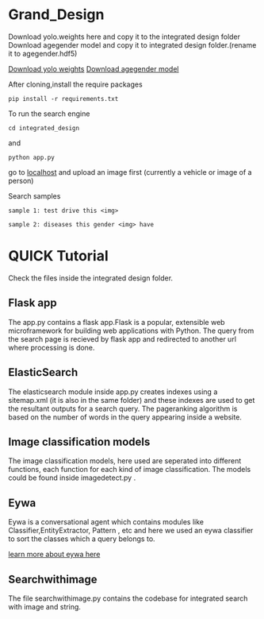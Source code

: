# Grand_Design



Download yolo.weights here and copy it to the integrated design folder <br/>
Download agegender model and copy it to integrated design folder.(rename it to agegender.hdf5)

[Download yolo weights](https://pjreddie.com/media/files/yolov3.weights)
[Download agegender model](https://github.com/yu4u/age-gender-estimation/releases/download/v0.5/weights.28-3.73.hdf5)

After cloning,install the require packages

```
pip install -r requirements.txt
```


To run the search engine
```
cd integrated_design
```

and 

```
python app.py
```

go to [localhost](http://127.0.0.1:5000/api) and  upload an image first (currently a vehicle or image of a person)

 
 Search samples
 ```
sample 1: test drive this <img>

sample 2: diseases this gender <img> have
```


# QUICK Tutorial

Check the files inside the integrated design folder.

## Flask app

The app.py contains a flask app.Flask is a popular, extensible web microframework for building web applications with Python.
The query from the search page is recieved by flask app and redirected to another url where processing is done.

## ElasticSearch

The elasticsearch module inside app.py creates indexes using a sitemap.xml (it is also in the same folder) and these indexes are used to get the resultant outputs for a search query. The pageranking algorithm is based on the number of words in the query appearing inside a website.

## Image classification models

The image classification models, here used are seperated into different functions, each function for each kind of image classification. The models could be found inside imagedetect.py .

## Eywa 

Eywa is a conversational agent which contains modules like Classifier,EntityExtractor, Pattern , etc and here we used an eywa classifier to sort the classes which a query belongs to.

[learn more about eywa here](https://github.com/farizrahman4u/eywa/tree/master/eywa)

## Searchwithimage

The file searchwithimage.py contains the codebase for integrated search with image and string. 






